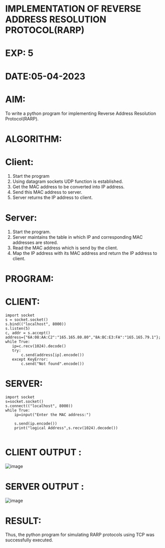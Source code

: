 # IMPLEMENTATION OF REVERSE ADDRESS RESOLUTION PROTOCOL(RARP)

# EXP: 5

# DATE:05-04-2023

# AIM:
To write a python program for implementing  Reverse Address Resolution Protocol(RARP).

# ALGORITHM:
# Client:
1. Start the program
2. Using datagram sockets UDP function is established.
3. Get the MAC address to be converted into IP address.
4. Send this MAC address to server.
5. Server returns the IP address to client.
# Server:
1. Start the program.
2. Server maintains the table in which IP and corresponding MAC addresses are stored.
3. Read the MAC address which is send by the client.
4. Map the IP address with its MAC address and return the IP address to client.
# PROGRAM:
# CLIENT:
```python3
import socket
s = socket.socket()
s.bind(("localhost", 8000))
s.listen(5)
c, addr = s.accept()
address={"6A:08:AA:C2":"165.165.80.80","8A:BC:E3:FA":"165.165.79.1"};
while True:
   ip=c.recv(1024).decode()
   try:
       c.send(address[ip].encode())
   except KeyError:
       c.send("Not found".encode())

  ```
# SERVER:
```python3
import socket
s=socket.socket()
s.connect(("localhost", 8000))
while True:
    ip=input("Enter the MAC address:")
     
    s.send(ip.encode())
    print("logical Address",s.recv(1024).decode())


```
   
# CLIENT OUTPUT : 
![image](https://github.com/Prasanth9025/EX-5/assets/118343686/08e8f6f1-fdd3-4718-9f53-cf3a9f7a3ee6)


# SERVER OUTPUT :
![image](https://github.com/Prasanth9025/EX-5/assets/118343686/7a3679f2-a51a-4d79-8a18-3335df4e8729)


# RESULT:
Thus, the python program for simulating RARP protocols using TCP was successfully
executed.
